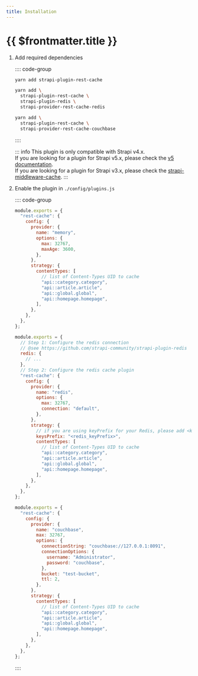 ```yaml
---
title: Installation
---
```


# {{ $frontmatter.title }}

1. Add required dependencies

   :::: code-group

   ```bash [memory (default)]
   yarn add strapi-plugin-rest-cache
   ```

   ```bash [redis]
   yarn add \
     strapi-plugin-rest-cache \
     strapi-plugin-redis \
     strapi-provider-rest-cache-redis
   ```

   ```bash [couchbase]
   yarn add \
     strapi-plugin-rest-cache \
     strapi-provider-rest-cache-couchbase
   ```

   ::::

   ::: info
   This plugin is only compatible with Strapi v4.x.  
   If you are looking for a plugin for Strapi v5.x, please check the [v5 documentation](../guide/installation).  
   If you are looking for a plugin for Strapi v3.x, please check the [strapi-middleware-cache](https://github.com/patrixr/strapi-middleware-cache/).
   :::

1. Enable the plugin in `./config/plugins.js`

   :::: code-group

   ```js [memory (default)]
   module.exports = {
     "rest-cache": {
       config: {
         provider: {
           name: "memory",
           options: {
             max: 32767,
             maxAge: 3600,
           },
         },
         strategy: {
           contentTypes: [
             // list of Content-Types UID to cache
             "api::category.category",
             "api::article.article",
             "api::global.global",
             "api::homepage.homepage",
           ],
         },
       },
     },
   };
   ```

   ```js [redis]
   module.exports = {
     // Step 1: Configure the redis connection
     // @see https://github.com/strapi-community/strapi-plugin-redis
     redis: {
       // ...
     },
     // Step 2: Configure the redis cache plugin
     "rest-cache": {
       config: {
         provider: {
           name: "redis",
           options: {
             max: 32767,
             connection: "default",
           },
         },
         strategy: {
           // if you are using keyPrefix for your Redis, please add <keysPrefix>
           keysPrefix: "<redis_keyPrefix>",
           contentTypes: [
             // list of Content-Types UID to cache
             "api::category.category",
             "api::article.article",
             "api::global.global",
             "api::homepage.homepage",
           ],
         },
       },
     },
   };
   ```

   ```js [couchbase]
   module.exports = {
     "rest-cache": {
       config: {
         provider: {
           name: "couchbase",
           max: 32767,
           options: {
             connectionString: "couchbase://127.0.0.1:8091",
             connectionOptions: {
               username: "Administrator",
               password: "couchbase",
             },
             bucket: "test-bucket",
             ttl: 2,
           },
         },
         strategy: {
           contentTypes: [
             // list of Content-Types UID to cache
             "api::category.category",
             "api::article.article",
             "api::global.global",
             "api::homepage.homepage",
           ],
         },
       },
     },
   };
   ```

   ::::
